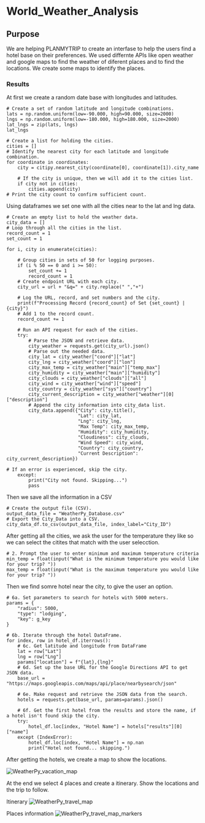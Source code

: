 # World_Weather_Analysis

## Purpose

We are helping PLANMYTRIP to create an interfase to help the users find a hotel base on their preferences. We used differnte APIs like open weather and google maps to find the weather of diferent places and to find the locations. We create some maps to identify the places.

### Results

At first we create a random date base with longitudes and latitudes.

    # Create a set of random latitude and longitude combinations.
    lats = np.random.uniform(low=-90.000, high=90.000, size=2000)
    lngs = np.random.uniform(low=-180.000, high=180.000, size=2000)
    lat_lngs = zip(lats, lngs)
    lat_lngs

    # Create a list for holding the cities.
    cities = []
    # Identify the nearest city for each latitude and longitude combination.
    for coordinate in coordinates:
        city = citipy.nearest_city(coordinate[0], coordinate[1]).city_name

        # If the city is unique, then we will add it to the cities list.
        if city not in cities:
            cities.append(city)
    # Print the city count to confirm sufficient count.

Using dataframes we set one with all the cities near to the lat and lng data.

    # Create an empty list to hold the weather data.
    city_data = []
    # Loop through all the cities in the list.
    record_count = 1
    set_count = 1

    for i, city in enumerate(cities):

        # Group cities in sets of 50 for logging purposes.
        if (i % 50 == 0 and i >= 50):
            set_count += 1
            record_count = 1
        # Create endpoint URL with each city.
        city_url = url + "&q=" + city.replace(" ","+")

        # Log the URL, record, and set numbers and the city.
        print(f"Processing Record {record_count} of Set {set_count} | {city}")
        # Add 1 to the record count.
        record_count += 1

        # Run an API request for each of the cities.
        try:
            # Parse the JSON and retrieve data.
            city_weather = requests.get(city_url).json()
            # Parse out the needed data.
            city_lat = city_weather["coord"]["lat"]
            city_lng = city_weather["coord"]["lon"]
            city_max_temp = city_weather["main"]["temp_max"]
            city_humidity = city_weather["main"]["humidity"]
            city_clouds = city_weather["clouds"]["all"]
            city_wind = city_weather["wind"]["speed"]
            city_country = city_weather["sys"]["country"]
            city_current_description = city_weather["weather"][0]["description"]
            # Append the city information into city_data list.
            city_data.append({"City": city.title(),
                              "Lat": city_lat,
                              "Lng": city_lng,
                              "Max Temp": city_max_temp,
                              "Humidity": city_humidity,
                              "Cloudiness": city_clouds,
                              "Wind Speed": city_wind,
                              "Country": city_country,
                              "Current Description": city_current_description})

    # If an error is experienced, skip the city.
        except:
            print("City not found. Skipping...")
            pass

Then we save all the information in a CSV

    # Create the output file (CSV).
    output_data_file = "WeatherPy_Database.csv"
    # Export the City_Data into a CSV.
    city_data_df.to_csv(output_data_file, index_label="City_ID")

After getting all the cities, we ask the user for the temperature they like so we can select the citites that match with the user selecction.

    # 2. Prompt the user to enter minimum and maximum temperature criteria
    min_temp = float(input("What is the minimum temperature you would like for your trip? "))
    max_temp = float(input("What is the maximum temperature you would like for your trip? "))

Then we find somre hotel near the city, to give the user an option.

    # 6a. Set parameters to search for hotels with 5000 meters.
    params = {
        "radius": 5000,
        "type": "lodging",
        "key": g_key
    }

    # 6b. Iterate through the hotel DataFrame.
    for index, row in hotel_df.iterrows():
        # 6c. Get latitude and longitude from DataFrame
        lat = row["Lat"]
        lng = row["Lng"]
        params["location"] = f"{lat},{lng}"
        # 6d. Set up the base URL for the Google Directions API to get JSON data.
        base_url = "https://maps.googleapis.com/maps/api/place/nearbysearch/json"

        # 6e. Make request and retrieve the JSON data from the search. 
        hotels = requests.get(base_url, params=params).json()

        # 6f. Get the first hotel from the results and store the name, if a hotel isn't found skip the city.
        try:
            hotel_df.loc[index, "Hotel Name"] = hotels["results"][0]["name"]
        except (IndexError):
            hotel_df.loc[index, "Hotel Name"] = np.nan
            print("Hotel not found... skipping.")

After getting the hotels, we create a map to show the locations.

![WeatherPy_vacation_map](https://user-images.githubusercontent.com/88845919/138616276-a0a3ca46-b581-4d69-b545-58adffd3c585.PNG)

At the end we select 4  places and create a itinerary. Show the locations and the trip to follow.

Itinerary
![WeatherPy_travel_map](https://user-images.githubusercontent.com/88845919/138616429-b68abf57-bbf2-4d23-a901-e19dee427d19.PNG)

Places information
![WeatherPy_travel_map_markers](https://user-images.githubusercontent.com/88845919/138616447-89b506aa-7f0b-4189-8e5a-ced1a6667834.PNG)
